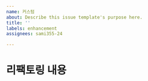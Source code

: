 ```yaml
---
name: 커스텀
about: Describe this issue template's purpose here.
title: ''
labels: enhancement
assignees: sami355-24

---
```


# 리팩토링 내용
